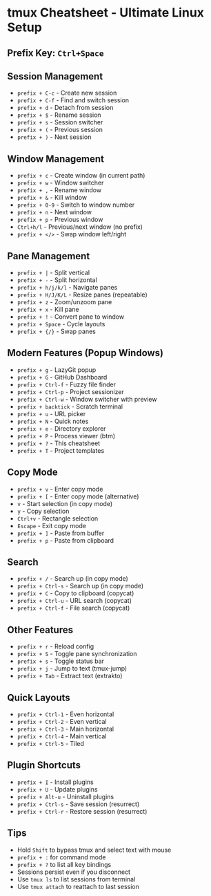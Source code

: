 # tmux Cheatsheet - Ultimate Linux Setup

## Prefix Key: `Ctrl+Space`

## Session Management
- `prefix + C-c` - Create new session
- `prefix + C-f` - Find and switch session
- `prefix + d` - Detach from session
- `prefix + $` - Rename session
- `prefix + s` - Session switcher
- `prefix + (` - Previous session
- `prefix + )` - Next session

## Window Management
- `prefix + c` - Create window (in current path)
- `prefix + w` - Window switcher
- `prefix + ,` - Rename window
- `prefix + &` - Kill window
- `prefix + 0-9` - Switch to window number
- `prefix + n` - Next window
- `prefix + p` - Previous window
- `Ctrl+h/l` - Previous/next window (no prefix)
- `prefix + </>` - Swap window left/right

## Pane Management
- `prefix + |` - Split vertical
- `prefix + -` - Split horizontal
- `prefix + h/j/k/l` - Navigate panes
- `prefix + H/J/K/L` - Resize panes (repeatable)
- `prefix + z` - Zoom/unzoom pane
- `prefix + x` - Kill pane
- `prefix + !` - Convert pane to window
- `prefix + Space` - Cycle layouts
- `prefix + {/}` - Swap panes

## Modern Features (Popup Windows)
- `prefix + g` - LazyGit popup
- `prefix + G` - GitHub Dashboard
- `prefix + Ctrl-f` - Fuzzy file finder
- `prefix + Ctrl-p` - Project sessionizer
- `prefix + Ctrl-w` - Window switcher with preview
- `prefix + backtick` - Scratch terminal
- `prefix + u` - URL picker
- `prefix + N` - Quick notes
- `prefix + e` - Directory explorer
- `prefix + P` - Process viewer (btm)
- `prefix + ?` - This cheatsheet
- `prefix + T` - Project templates

## Copy Mode
- `prefix + v` - Enter copy mode
- `prefix + [` - Enter copy mode (alternative)
- `v` - Start selection (in copy mode)
- `y` - Copy selection
- `Ctrl+v` - Rectangle selection
- `Escape` - Exit copy mode
- `prefix + ]` - Paste from buffer
- `prefix + p` - Paste from clipboard

## Search
- `prefix + /` - Search up (in copy mode)
- `prefix + Ctrl-s` - Search up (in copy mode)
- `prefix + C` - Copy to clipboard (copycat)
- `prefix + Ctrl-u` - URL search (copycat)
- `prefix + Ctrl-f` - File search (copycat)

## Other Features
- `prefix + r` - Reload config
- `prefix + S` - Toggle pane synchronization
- `prefix + s` - Toggle status bar
- `prefix + j` - Jump to text (tmux-jump)
- `prefix + Tab` - Extract text (extrakto)

## Quick Layouts
- `prefix + Ctrl-1` - Even horizontal
- `prefix + Ctrl-2` - Even vertical
- `prefix + Ctrl-3` - Main horizontal
- `prefix + Ctrl-4` - Main vertical
- `prefix + Ctrl-5` - Tiled

## Plugin Shortcuts
- `prefix + I` - Install plugins
- `prefix + U` - Update plugins
- `prefix + Alt-u` - Uninstall plugins
- `prefix + Ctrl-s` - Save session (resurrect)
- `prefix + Ctrl-r` - Restore session (resurrect)

## Tips
- Hold `Shift` to bypass tmux and select text with mouse
- `prefix + :` for command mode
- `prefix + ?` to list all key bindings
- Sessions persist even if you disconnect
- Use `tmux ls` to list sessions from terminal
- Use `tmux attach` to reattach to last session